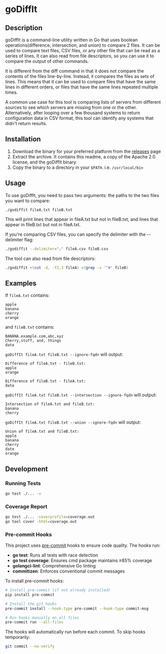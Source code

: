 
# goDiffIt

## Description

goDiffIt is a command-line utility written in Go that uses boolean operations(difference, intersection, and union) to compare 2 files. It can be used to compare text files, CSV files, or any other file that can be read as a series of lines. It can also read from file descriptors, so you can use it to compare the output of other commands.

It is different from the diff command in that it does not compare the contents of the files line-by-line. Instead, it compares the files as sets of lines. This means that it can be used to compare files that have the same lines in different orders, or files that have the same lines repeated multiple times.

A common use case for this tool is comparing lists of servers from different sources to see which servers are missing from one or the other. Alternatively, after looping over a few thousand systems to return configuration data in CSV format, this tool can identify any systems that didn't return results.

## Installation

1. Download the binary for your preferred platform from the [releases](https://github.com/JakeTRogers/goDiffIt/releases) page
2. Extract the archive. It contains this readme, a copy of the Apache 2.0 license, and the goDiffIt binary.
3. Copy the binary to a directory in your `$PATH`. i.e. `/usr/local/bin`

## Usage

To use goDiffIt, you need to pass two arguments: the paths to the two files you want to compare:

```shell
./godiffit fileA.txt fileB.txt
```

This will print lines that appear in fileA.txt but not in fileB.txt, and lines that appear in fileB.txt but not in fileA.txt.

If you're comparing CSV files, you can specify the delimiter with the --delimiter flag:

```bash
./godiffit --delimiter=";" fileA.csv fileB.csv
```

The tool can also read from file descriptors:

```bash
./godiffit <(cut -d, -f2,3 fileA) <(grep -v '^#' fileB)
```

## Examples

If `fileA.txt` contains:

```text
apple
banana
cherry
orange
```

and `fileB.txt` contains:

```text
BANANA.example.com,abc,xyz
Cherry,stuff, and, things
date
```

`goDiffIt fileA.txt fileB.txt --ignore-fqdn` will output:

```text
Difference of fileA.txt - fileB.txt:
apple
orange

Difference of fileB.txt - fileA.txt:
date
```

`goDiffIt fileA.txt fileB.txt --intersection --ignore-fqdn` will output:

```text
Intersection of fileA.txt and fileB.txt:
banana
cherry
```

`goDiffIt fileA.txt fileB.txt --union --ignore-fqdn` will output:

```text
Union of fileA.txt and fileB.txt:
apple
banana
cherry
date
orange
```

## Development

### Running Tests

```bash
go test ./... -v
```

### Coverage Report

```bash
go test ./... -coverprofile=coverage.out
go tool cover -html=coverage.out
```

### Pre-commit Hooks

This project uses [pre-commit](https://pre-commit.com/) hooks to ensure code quality. The hooks run:

- **go test**: Runs all tests with race detection
- **go test coverage**: Ensures cmd package maintains ≥85% coverage
- **golangci-lint**: Comprehensive Go linting
- **commitizen**: Enforces conventional commit messages

To install pre-commit hooks:

```bash
# Install pre-commit (if not already installed)
pip install pre-commit

# Install the git hooks
pre-commit install --hook-type pre-commit --hook-type commit-msg

# Run hooks manually on all files
pre-commit run --all-files
```

The hooks will automatically run before each commit. To skip hooks temporarily:

```bash
git commit --no-verify
```
